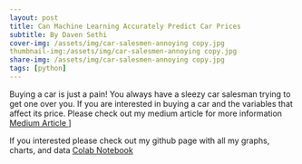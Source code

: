 ```yaml
---
layout: post
title: Can Machine Learning Accurately Predict Car Prices
subtitle: By Daven Sethi 
cover-img: /assets/img/car-salesmen-annoying copy.jpg
thumbnail-img:/assets/img/car-salesmen-annoying copy.jpg
share-img: /assets/img/car-salesmen-annoying copy.jpg
tags: [python]
---
```


Buying a car is just a pain!  You always have a sleezy car salesman trying to get one over you.  If you are interested in buying a car and the variables that affect  its price.  Please check out my medium article for more information [Medium Article ](https://medium.com/p/bcebfaeed4c7/edit)]

If you interested please check out my github page with all my graphs, charts, and data 
[Colab Notebook](https://colab.research.google.com/drive/1WEBgj9KWV630HTG9R03Ohi-XYF4PXEkT#scrollTo=AJJGg981YH2C&line=1&uniqifier=1)
